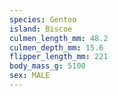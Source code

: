 ```yaml
---
species: Gentoo
island: Biscoe
culmen_length_mm: 48.2
culmen_depth_mm: 15.6
flipper_length_mm: 221
body_mass_g: 5100
sex: MALE
---
```

